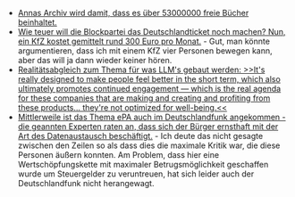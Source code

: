 * [Annas Archiv wird damit, dass es über 53000000 freie Bücher beinhaltet.](https://de.annas-archive.org/)
* [Wie teuer will die Blockpartei das Deutschlandticket noch machen? Nun, ein KfZ kostet gemittelt rund 300 Euro pro Monat.](https://tuxproject.de/blog/2025/09/architects-chandelier-browser-gegen-den-weltfrieden/) - Gut, man könnte argumentieren, dass ich mit einem KfZ vier Personen bewegen kann, aber das will ja dann wieder keiner hören.
* [Realitätsabgleich zum Thema für was LLM's gebaut werden: >>It's really designed to make people feel better in the short term, which also ultimately promotes continued engagement — which is the real agenda for these companies that are making and creating and profiting from these products... they're not optimized for well-being.<<](https://futurism.com/chatgpt-marriages-divorces)
* [Mittlerweile ist das Thema ePA auch im Deutschlandfunk angekommen - die geannten Experten raten an, dass sich der Bürger ernsthaft mit der Art des Datenaustausch beschäftigt.](https://www.deutschlandfunk.de/elektronische-patientenakte-vorteile-nachteile-kritik-widerspruch-100.html) - Ich deute das nicht gesagte zwischen den Zeilen so als dass dies die maximale Kritik war, die diese Personen äußern konnten. Am Problem, dass hier eine Wertschöpfungskette mit maximaler Betrugsmöglichkeit geschaffen wurde um Steuergelder zu veruntreuen, hat sich leider auch der Deutschlandfunk nicht herangewagt.
